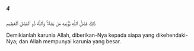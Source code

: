 ##### 4

<span class="ayah">ذَٰلِكَ فَضْلُ ٱللَّهِ يُؤْتِيهِ مَن يَشَآءُ ۚ وَٱللَّهُ ذُو ٱلْفَضْلِ ٱلْعَظِيمِ</span>

<span class="ayah_translation">Demikianlah karunia Allah, diberikan-Nya kepada siapa yang dikehendaki-Nya; dan Allah mempunyai karunia yang besar.</span>
